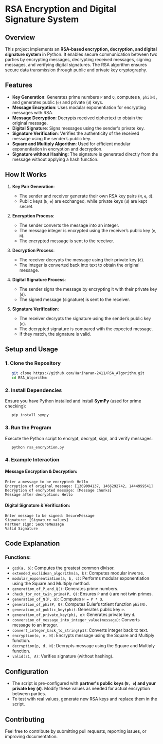 # RSA Encryption and Digital Signature System

## Overview

This project implements an **RSA-based encryption, decryption, and digital signature system** in Python. It enables secure communication between two parties by encrypting messages, decrypting received messages, signing messages, and verifying digital signatures. The RSA algorithm ensures secure data transmission through public and private key cryptography.

## Features

- **Key Generation**: Generates prime numbers `P` and `Q`, computes `N`, `phi(N)`, and generates public (`e`) and private (`d`) keys.
- **Message Encryption**: Uses modular exponentiation for encrypting messages with RSA.
- **Message Decryption**: Decrypts received ciphertext to obtain the original message.
- **Digital Signature**: Signs messages using the sender's private key.
- **Signature Verification**: Verifies the authenticity of the received message using the sender’s public key.
- **Square and Multiply Algorithm**: Used for efficient modular exponentiation in encryption and decryption.
- **Signature without Hashing**: The signature is generated directly from the message without applying a hash function.

## How It Works

1. **Key Pair Generation**:

   - The sender and receiver generate their own RSA key pairs (`N`, `e`, `d`).
   - Public keys (`N`, `e`) are exchanged, while private keys (`d`) are kept secret.

2. **Encryption Process**:

   - The sender converts the message into an integer.
   - The message integer is encrypted using the receiver’s public key (`e`, `N`).
   - The encrypted message is sent to the receiver.

3. **Decryption Process**:

   - The receiver decrypts the message using their private key (`d`).
   - The integer is converted back into text to obtain the original message.

4. **Digital Signature Process**:

   - The sender signs the message by encrypting it with their private key (`d`).
   - The signed message (signature) is sent to the receiver.

5. **Signature Verification**:

   - The receiver decrypts the signature using the sender’s public key (`e`).
   - The decrypted signature is compared with the expected message.
   - If they match, the signature is valid.

## Setup and Usage

### 1. Clone the Repository

```sh
   git clone https://github.com/Hariharan-2411/RSA_Algorithm.git
   cd RSA_Algorithm
```

### 2. Install Dependencies

Ensure you have Python installed and install **SymPy** (used for prime checking):

```sh
   pip install sympy
```

### 3. Run the Program

Execute the Python script to encrypt, decrypt, sign, and verify messages:

```sh
   python rsa_encryption.py
```

### 4. Example Interaction

#### Message Encryption & Decryption:

```
Enter a message to be encrypted: Hello
Encryption of original message: [1369094137, 1466292742, 1444999541]
Decryption of encrypted message: [Message chunks]
Message after decryption: Hello
```

#### Digital Signature & Verification:

```
Enter message to be signed: SecureMessage
Signature: [Signature values]
Partner sign: SecureMessage
Valid Signature
```

## Code Explanation

### Functions:

- `gcd(a, b)`: Computes the greatest common divisor.
- `extended_euclidean_algorithm(a, b)`: Computes modular inverse.
- `modular_exponentiation(a, b, c)`: Performs modular exponentiation using the Square and Multiply method.
- `generation_of_P_and_Q()`: Generates prime numbers.
- `check_for_not_twin_prime(P, Q)`: Ensures `P` and `Q` are not twin primes.
- `generation_of_N(P, Q)`: Computes `N = P * Q`.
- `generation_of_phi(P, Q)`: Computes Euler’s totient function `phi(N)`.
- `generation_of_public_key(phi)`: Generates public key `e`.
- `generation_of_private_key(phi, e)`: Generates private key `d`.
- `conversion_of_message_into_integer_value(message)`: Converts message to an integer.
- `convert_integer_back_to_string(p1)`: Converts integer back to text.
- `encryption(o, e, N)`: Encrypts message using the Square and Multiply function.
- `decryption(p, d, N)`: Decrypts message using the Square and Multiply function.
- `valid(z1, A)`: Verifies signature (without hashing).

## Configuration

- The script is pre-configured with **partner's public keys (`N, e`) and your private key (`d`)**. Modify these values as needed for actual encryption between parties.
- To test with real values, generate new RSA keys and replace them in the script.

## Contributing

Feel free to contribute by submitting pull requests, reporting issues, or improving documentation.
